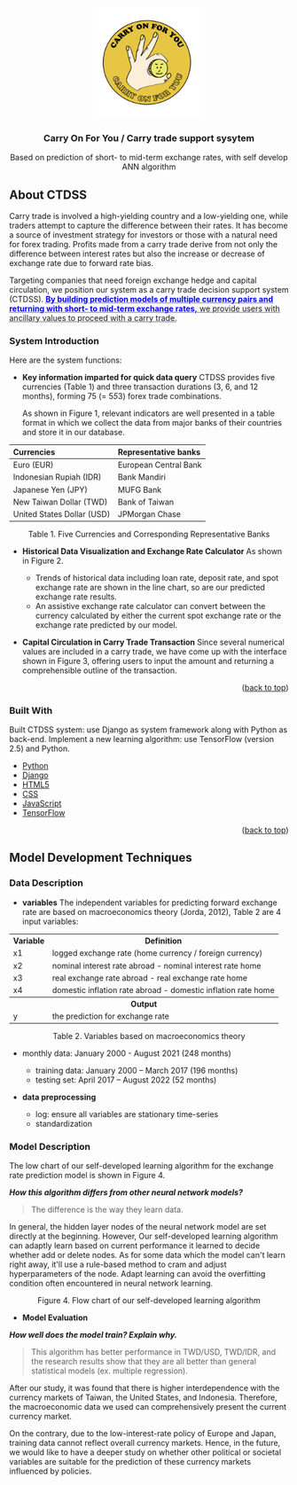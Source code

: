 <div align="center">
    <img src="https://github.com/sourchen/algorithm/blob/master/CTDSSicon.png" alt="Logo" width="200" height="200">
  <h3 align="center">Carry On For You / Carry trade support sysytem</h3>
  <p align="center">Based on prediction of short- to mid-term exchange rates, with self develop ANN algorithm</p></div>

## About CTDSS

Carry trade is involved a high-yielding country and a low-yielding one, while traders attempt to capture the difference between their rates. It has become a source of investment strategy for investors or those with a natural need for forex trading. Profits made from a carry trade derive from not only the difference between interest rates but also the increase or decrease of exchange rate due to forward rate bias. 

Targeting companies that need foreign exchange hedge and capital circulation, we position our system as a carry trade decision support system (CTDSS). <abbr title="Hyper Text Markup Language"><font color=blue>**By building prediction models of multiple currency pairs and returning with short- to mid-term exchange rates,**</font> we provide users with ancillary values to proceed with a carry trade.

### System Introduction

Here are the system functions:

* **Key information imparted for quick data query**
CTDSS provides five currencies (Table 1) and three transaction durations (3, 6, and 12 months), forming 75 (= 5*5*3) forex trade combinations. 

	As shown in Figure 1, relevant indicators are well presented in a table format in which we collect the data from major banks of their countries and store it in our database.

| Currencies | Representative banks  |
| :----   | :-----  |
|  Euro (EUR)      | European Central Bank |
| Indonesian Rupiah (IDR) |   Bank Mandiri   |
| Japanese Yen (JPY) |    MUFG Bank    |
| New Taiwan Dollar (TWD)  |    Bank of Taiwan    |
| United States Dollar (USD) |    JPMorgan Chase    |

<p align="center">Table 1. Five Currencies and Corresponding Representative Banks</p>

* **Historical Data Visualization and Exchange Rate Calculator**
 As shown in Figure 2.
	* Trends of historical data including loan rate, deposit rate, and spot exchange rate are shown in the line chart, so are our predicted exchange rate results.
	* An assistive exchange rate calculator can convert between the currency calculated by either the current spot exchange rate or the exchange rate predicted by our model.

* **Capital Circulation in Carry Trade Transaction**
Since several numerical values are included in a carry trade, we have come up with the interface shown in Figure 3, offering users to input the amount and returning a comprehensible outline of the transaction. 

<p align="right">(<a href="#top">back to top</a>)</p>

### Built With

Built CTDSS system: use Django as system framework along with Python as back-end.
Implement a new learning algorithm: use TensorFlow (version 2.5) and Python.


* [Python](https://www.python.org)
* [Django](https://www.djangoproject.com)
* [HTML5](https://html5.org)
* [CSS](https://www.w3.org)
* [JavaScript](https://www.javascript.com)
* [TensorFlow](https://www.tensorflow.org)

<p align="right">(<a href="#top">back to top</a>)</p>

## Model Development Techniques

### Data Description

- **variables**
The independent variables for predicting forward exchange rate are based on macroeconomics theory (Jorda, 2012), Table 2 are 4 input variables: 

<table>
	<tr><th>Variable</th><th>Definition</th></tr>
	<tr> <td>x1</td><td>logged exchange rate (home currency / foreign currency)</td></tr>
	<tr> <td>x2</td><td>nominal interest rate abroad - nominal interest rate home</td></tr>
	<tr> <td>x3</td><td>real exchange rate abroad - real exchange rate home</td></tr>
	<tr> <td>x4</td><td>domestic inflation rate abroad - domestic inflation rate home</td></tr>
	<tr><th colspan="3">Output</th></tr>
	<tr> <td>y</td><td>the prediction for exchange rate</td></tr>
</table>
<p align="center">Table 2. Variables based on macroeconomics theory</p>

- monthly data: January 2000 - August 2021 (248 months)
	- training data: January 2000 – March 2017 (196 months)
	- testing set: April  2017 – August 2022 (52 months)

- **data preprocessing**
	* log: ensure all variables are stationary time-series
	* standardization
	
### Model Description
The low chart of our self-developed learning algorithm for the exchange rate prediction model is shown in Figure 4.

***How this algorithm differs from other neural network models?***
>The difference is the way they learn data.
>
In general, the hidden layer nodes of the neural network model are set directly at the beginning. However, Our self-developed learning algorithm can adaptly learn based on current performance it learned to decide whether add or delete nodes. As for some data which the model can't learn right away, it'll use a rule-based method to cram and adjust hyperparameters of the node. Adapt learning can avoid the overfitting condition often encountered in neural network learning.

<p align="center">Figure 4. Flow chart of our self-developed learning algorithm</p>

- **Model Evaluation**

***How well does the model train? Explain why.***
>This algorithm has better performance in TWD/USD, TWD/IDR, and the research results show that they are all better than general statistical models (ex. multiple regression).

After our study, it was found that there is higher interdependence with the currency markets of Taiwan, the United States, and Indonesia. Therefore, the macroeconomic data we used can comprehensively present the current currency market.

On the contrary, due to the low-interest-rate policy of Europe and Japan, training data cannot reflect overall currency markets. Hence, in the future, we would like to have a deeper study on whether other political or societal variables are suitable for the prediction of these currency markets influenced by policies.
